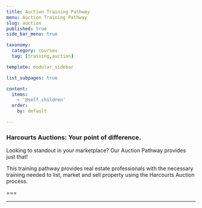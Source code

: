 ```yaml
---
title: Auction Training Pathway
menu: Auction Training Pathway
slug: auction
published: true
side_bar_menu: true

taxonomy:
  category: courses
  tag: [training,auction]

template: modular_sidebar

list_subpages: true

content:
  items:
    - '@self.children'
  order:
    by: default

---
```


### Harcourts Auctions: Your point of difference.

Looking to standout in your marketplace? Our Auction Pathway provides just that!

This training pathway provides real estate professionals with the necessary training needed to list, market and sell property using the Harcourts Auction process.

===

---